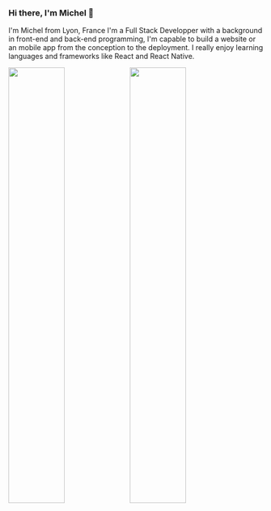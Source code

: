 ### Hi there, I'm Michel 👋

I'm Michel from Lyon, France
I'm a Full Stack Developper with a background in front-end and back-end programming, I'm capable to build a website or an mobile app from the conception to the deployment. I really enjoy learning languages and frameworks like React and React Native. 

<img align="left" width="47%" src="https://github-readme-stats.vercel.app/api?username=Michelk21" />

<img align="left" width="47%" src="https://github-readme-stats.vercel.app/api/top-langs/?username=Michelk21&layout=compact" />


